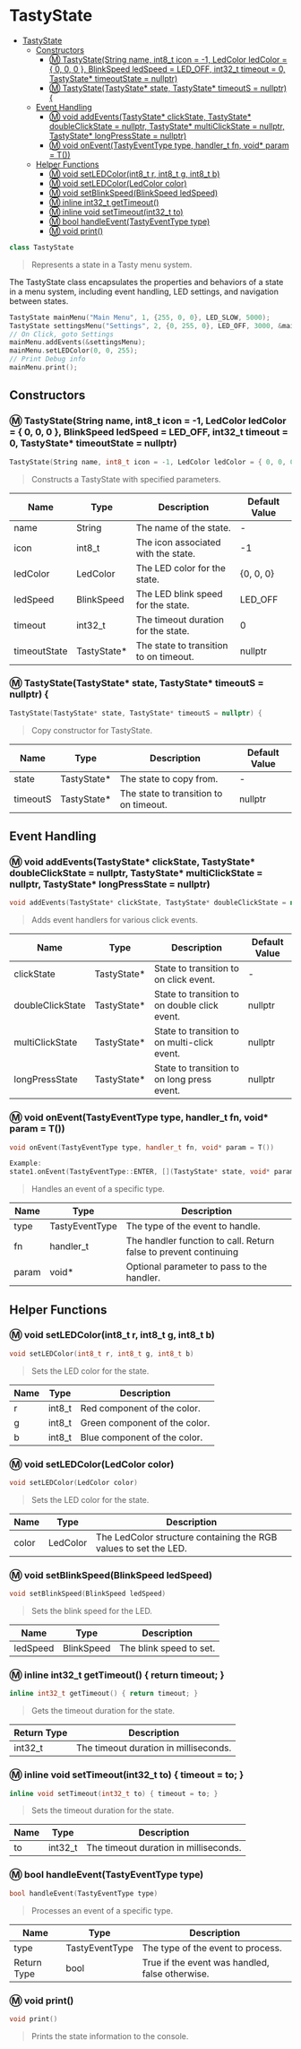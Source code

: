 <a name="line-13"></a>
# TastyState

<!-- @import "[TOC]" {cmd="toc" depthFrom=1 depthTo=6 orderedList=false} -->

<!-- code_chunk_output -->

- [TastyState](#tastystate)
  - [Constructors](#constructors)
    - [Ⓜ️ TastyState(String name, int8_t icon = -1, LedColor ledColor = { 0, 0, 0 }, BlinkSpeed ledSpeed = LED_OFF, int32_t timeout = 0, TastyState* timeoutState = nullptr)](#m️-tastystatestring-name-int8_t-icon---1-ledcolor-ledcolor---0-0-0--blinkspeed-ledspeed--led_off-int32_t-timeout--0-tastystate-timeoutstate--nullptr)
    - [Ⓜ️ TastyState(TastyState* state, TastyState* timeoutS = nullptr) {](#m️-tastystatetastystate-state-tastystate-timeouts--nullptr-)
  - [Event Handling](#event-handling)
    - [Ⓜ️ void addEvents(TastyState* clickState, TastyState* doubleClickState = nullptr, TastyState* multiClickState = nullptr, TastyState* longPressState = nullptr)](#m️-void-addeventstastystate-clickstate-tastystate-doubleclickstate--nullptr-tastystate-multiclickstate--nullptr-tastystate-longpressstate--nullptr)
    - [Ⓜ️ void onEvent(TastyEventType type, handler_t fn, void* param = T())](#m️-void-oneventtastyeventtype-type-handler_t-fn-void-param--t)
  - [Helper Functions](#helper-functions)
    - [Ⓜ️ void setLEDColor(int8_t r, int8_t g, int8_t b)](#m️-void-setledcolorint8_t-r-int8_t-g-int8_t-b)
    - [Ⓜ️ void setLEDColor(LedColor color)](#m️-void-setledcolorledcolor-color)
    - [Ⓜ️ void setBlinkSpeed(BlinkSpeed ledSpeed)](#m️-void-setblinkspeedblinkspeed-ledspeed)
    - [Ⓜ️ inline int32_t getTimeout()](#m️-inline-int32_t-gettimeout)
    - [Ⓜ️ inline void setTimeout(int32_t to)](#m️-inline-void-settimeoutint32_t-to)
    - [Ⓜ️ bool handleEvent(TastyEventType type)](#m️-bool-handleeventtastyeventtype-type)
    - [Ⓜ️ void print()](#m️-void-print)

<!-- /code_chunk_output -->


```cpp
class TastyState 
```

> Represents a state in a Tasty menu system.

The TastyState class encapsulates the properties and behaviors of a state in a menu system,
including event handling, LED settings, and navigation between states.

```c++
TastyState mainMenu("Main Menu", 1, {255, 0, 0}, LED_SLOW, 5000);
TastyState settingsMenu("Settings", 2, {0, 255, 0}, LED_OFF, 3000, &mainMenu);
// On Click, goto Settings
mainMenu.addEvents(&settingsMenu);
mainMenu.setLEDColor(0, 0, 255);
// Print Debug info
mainMenu.print();
```
## Constructors
<a name="line-63"></a>
### Ⓜ️ TastyState(String name, int8_t icon = -1, LedColor ledColor = { 0, 0, 0 }, BlinkSpeed ledSpeed = LED_OFF, int32_t timeout = 0, TastyState* timeoutState = nullptr)

```cpp
TastyState(String name, int8_t icon = -1, LedColor ledColor = { 0, 0, 0 }, BlinkSpeed ledSpeed = LED_OFF, int32_t timeout = 0, TastyState* timeoutState = nullptr)
```

> Constructs a TastyState with specified parameters.

| Name          | Type        | Description                                           | Default Value |
|---------------|-------------|-------------------------------------------------------|---------------|
| name          | String      | The name of the state.                               | -             |
| icon          | int8_t      | The icon associated with the state.                  | -1            |
| ledColor      | LedColor    | The LED color for the state.                         | {0, 0, 0}     |
| ledSpeed      | BlinkSpeed  | The LED blink speed for the state.                   | LED_OFF       |
| timeout       | int32_t     | The timeout duration for the state.                  | 0             |
| timeoutState  | TastyState* | The state to transition to on timeout.               | nullptr       |

<a name="line-78"></a>
### Ⓜ️ TastyState(TastyState* state, TastyState* timeoutS = nullptr) {

```cpp
TastyState(TastyState* state, TastyState* timeoutS = nullptr) {
```

> Copy constructor for TastyState.

| Name          | Type        | Description                                           | Default Value |
|---------------|-------------|-------------------------------------------------------|---------------|
| state         | TastyState* | The state to copy from.                              | -             |
| timeoutS      | TastyState* | The state to transition to on timeout.                     | nullptr       |
## Event Handling
<a name="line-143"></a>
### Ⓜ️ void addEvents(TastyState* clickState, TastyState* doubleClickState = nullptr, TastyState* multiClickState = nullptr, TastyState* longPressState = nullptr)

```cpp
void addEvents(TastyState* clickState, TastyState* doubleClickState = nullptr, TastyState* multiClickState = nullptr, TastyState* longPressState = nullptr)
```

> Adds event handlers for various click events.

| Name              | Type        | Description                          | Default Value |
|-------------------|-------------|--------------------------------------|---------------|
| clickState        | TastyState* | State to transition to on click event. | -             |
| doubleClickState  | TastyState* | State to transition to on double click event. | nullptr       |
| multiClickState   | TastyState* | State to transition to on multi-click event. | nullptr       |
| longPressState    | TastyState* | State to transition to on long press event. | nullptr       |

<a name="line-155"></a>
### Ⓜ️ void onEvent(TastyEventType type, handler_t fn, void* param = T())

```cpp
void onEvent(TastyEventType type, handler_t fn, void* param = T())

Example:
state1.onEvent(TastyEventType::ENTER, [](TastyState* state, void* param) { /* code */ }, extraData);
```

> Handles an event of a specific type.

| Name | Type              | Description                          |
|------|-------------------|--------------------------------------|
| type | TastyEventType    | The type of the event to handle.    |
| fn   | handler_t         | The handler function to call. Return false to prevent continuing       |
| param| void*             | Optional parameter to pass to the handler. | Default is T(). |


## Helper Functions
<a name="line-96"></a>
### Ⓜ️ void setLEDColor(int8_t r, int8_t g, int8_t b)

```cpp
void setLEDColor(int8_t r, int8_t g, int8_t b)
```

> Sets the LED color for the state.

| Name | Type   | Description                          |
|------|--------|--------------------------------------|
| r    | int8_t| Red component of the color.         |
| g    | int8_t| Green component of the color.       |
| b    | int8_t| Blue component of the color.        |

<a name="line-107"></a>
### Ⓜ️ void setLEDColor(LedColor color)

```cpp
void setLEDColor(LedColor color)
```

> Sets the LED color for the state.

| Name  | Type      | Description                          |
|-------|-----------|--------------------------------------|
| color | LedColor  | The LedColor structure containing the RGB values to set the LED. |

<a name="line-116"></a>
### Ⓜ️ void setBlinkSpeed(BlinkSpeed ledSpeed)

```cpp
void setBlinkSpeed(BlinkSpeed ledSpeed)
```

> Sets the blink speed for the LED.

| Name      | Type        | Description                          |
|-----------|-------------|--------------------------------------|
| ledSpeed  | BlinkSpeed  | The blink speed to set.             |

<a name="line-125"></a>
### Ⓜ️ inline int32_t getTimeout() { return timeout; }

```cpp
inline int32_t getTimeout() { return timeout; }
```

> Gets the timeout duration for the state.

| Return Type | Description                          |
|-------------|--------------------------------------|
| int32_t    | The timeout duration in milliseconds.|

<a name="line-134"></a>
### Ⓜ️ inline void setTimeout(int32_t to) { timeout = to; }

```cpp
inline void setTimeout(int32_t to) { timeout = to; }
```

> Sets the timeout duration for the state.

| Name | Type    | Description                          |
|------|---------|--------------------------------------|
| to   | int32_t| The timeout duration in milliseconds.|


<a name="line-166"></a>
### Ⓜ️ bool handleEvent(TastyEventType type)

```cpp
bool handleEvent(TastyEventType type)
```

> Processes an event of a specific type.

| Name | Type              | Description                          |
|------|-------------------|--------------------------------------|
| type | TastyEventType    | The type of the event to process.   |
| Return Type | bool       | True if the event was handled, false otherwise. |


<a name="line-186"></a>
### Ⓜ️ void print()

```cpp
void print()
```

> Prints the state information to the console.
